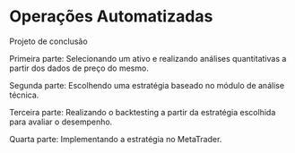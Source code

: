 # Operações Automatizadas
 Projeto de conclusão
 
 Primeira parte: Selecionando um ativo e realizando análises quantitativas a partir dos dados de preço do mesmo.
 
 Segunda parte: Escolhendo uma estratégia baseado no módulo de análise técnica.
 
 Terceira parte: Realizando o backtesting a partir da estratégia escolhida para avaliar o desempenho.
 
 Quarta parte: Implementando a estratégia no MetaTrader.
